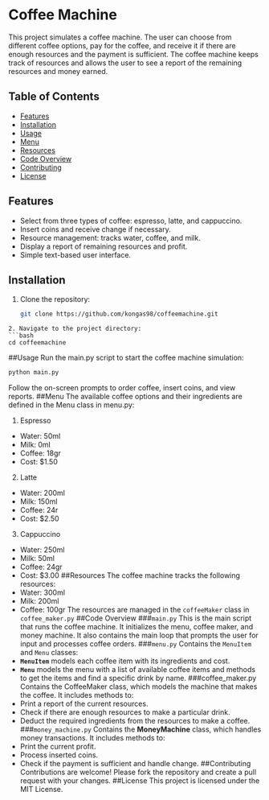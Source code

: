 # Coffee Machine

This project simulates a coffee machine. The user can choose from different coffee options, pay for the coffee, and receive it if there are enough resources and the payment is sufficient. The coffee machine keeps track of resources and allows the user to see a report of the remaining resources and money earned.

## Table of Contents
- [Features](#features)
- [Installation](#installation)
- [Usage](#usage)
- [Menu](#menu)
- [Resources](#resources)
- [Code Overview](#code-overview)
- [Contributing](#contributing)
- [License](#license)

## Features
- Select from three types of coffee: espresso, latte, and cappuccino.
- Insert coins and receive change if necessary.
- Resource management: tracks water, coffee, and milk.
- Display a report of remaining resources and profit.
- Simple text-based user interface.

## Installation
1. Clone the repository:
   ```bash
   git clone https://github.com/kongas98/coffeemachine.git
```
2. Navigate to the project directory:
```bash
cd coffeemachine
```
##Usage
Run the main.py script to start the coffee machine simulation:
```bash
python main.py
```
Follow the on-screen prompts to order coffee, insert coins, and view reports.
##Menu
The available coffee options and their ingredients are defined in the Menu class in menu.py:
1. Espresso
 * Water: 50ml
 * Milk: 0ml
 * Coffee: 18gr
 * Cost: $1.50
2. Latte
 * Water: 200ml
 * Milk: 150ml
 * Coffee: 24r
 * Cost: $2.50
3. Cappuccino
 * Water: 250ml
 * Milk: 50ml
 * Coffee: 24gr
 * Cost: $3.00
##Resources
The coffee machine tracks the following resources:
* Water: 300ml
* Milk: 200ml
* Coffee: 100gr
The resources are managed in the `coffeeMaker` class in `coffee_maker.py`
##Code Overview
###`main.py`
This is the main script that runs the coffee machine. It initializes the menu, coffee maker, and money machine. It also contains the main loop that prompts the user for input and processes coffee orders.
###`menu.py`
Contains the `MenuItem` and `Menu` classes:
* **`MenuItem`** models each coffee item with its ingredients and cost.
* **`Menu`** models the menu with a list of available coffee items and methods to get the items and find a specific drink by name.
###coffee_maker.py
Contains the CoffeeMaker class, which models the machine that makes the coffee. It includes methods to:
* Print a report of the current resources.
* Check if there are enough resources to make a particular drink.
* Deduct the required ingredients from the resources to make a coffee.
###`money_machine.py`
Contains the **MoneyMachine** class, which handles money transactions. It includes methods to:
* Print the current profit.
* Process inserted coins.
* Check if the payment is sufficient and handle change.
##Contributing
Contributions are welcome! Please fork the repository and create a pull request with your changes.
##License
This project is licensed under the MIT License.